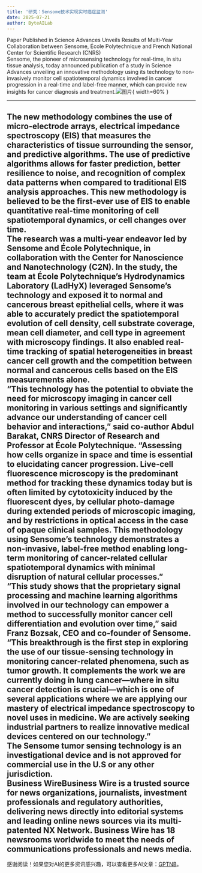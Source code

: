 ```yaml
---
title: '研究：Sensome技术实现实时癌症监测'
date: 2025-07-21
author: ByteAILab
---
```


Paper Published in Science Advances Unveils Results of Multi-Year Collaboration between Sensome, École Polytechnique and French National Center for Scientific Research (CNRS)  
Sensome, the pioneer of microsensing technology for real-time, in situ tissue analysis, today announced publication of a study in Science Advances unveiling an innovative methodology using its technology to non-invasively monitor cell spatiotemporal dynamics involved in cancer progression in a real-time and label-free manner, which can provide new insights for cancer diagnosis and treatment.![图片](https://ai-techpark.com/wp-content/uploads/Study-Sensome.jpg){ width=60% }

---
  
The new methodology combines the use of micro-electrode arrays, electrical impedance spectroscopy (EIS) that measures the characteristics of tissue surrounding the sensor, and predictive algorithms. The use of predictive algorithms allows for faster prediction, better resilience to noise, and recognition of complex data patterns when compared to traditional EIS analysis approaches. This new methodology is believed to be the first-ever use of EIS to enable quantitative real-time monitoring of cell spatiotemporal dynamics, or cell changes over time.  
The research was a multi-year endeavor led by Sensome and École Polytechnique, in collaboration with the Center for Nanoscience and Nanotechnology (C2N). In the study, the team at École Polytechnique’s Hydrodynamics Laboratory (LadHyX) leveraged Sensome’s technology and exposed it to normal and cancerous breast epithelial cells, where it was able to accurately predict the spatiotemporal evolution of cell density, cell substrate coverage, mean cell diameter, and cell type in agreement with microscopy findings. It also enabled real-time tracking of spatial heterogeneities in breast cancer cell growth and the competition between normal and cancerous cells based on the EIS measurements alone.  
“This technology has the potential to obviate the need for microscopy imaging in cancer cell monitoring in various settings and significantly advance our understanding of cancer cell behavior and interactions,” said co-author Abdul Barakat, CNRS Director of Research and Professor at École Polytechnique. “Assessing how cells organize in space and time is essential to elucidating cancer progression. Live-cell fluorescence microscopy is the predominant method for tracking these dynamics today but is often limited by cytotoxicity induced by the fluorescent dyes, by cellular photo-damage during extended periods of microscopic imaging, and by restrictions in optical access in the case of opaque clinical samples. This methodology using Sensome’s technology demonstrates a non-invasive, label-free method enabling long-term monitoring of cancer-related cellular spatiotemporal dynamics with minimal disruption of natural cellular processes.”  
“This study shows that the proprietary signal processing and machine learning algorithms involved in our technology can empower a method to successfully monitor cancer cell differentiation and evolution over time,” said Franz Bozsak, CEO and co-founder of Sensome. “This breakthrough is the first step in exploring the use of our tissue-sensing technology in monitoring cancer-related phenomena, such as tumor growth. It complements the work we are currently doing in lung cancer—where in situ cancer detection is crucial—which is one of several applications where we are applying our mastery of electrical impedance spectroscopy to novel uses in medicine. We are actively seeking industrial partners to realize innovative medical devices centered on our technology.”  
The Sensome tumor sensing technology is an investigational device and is not approved for commercial use in the U.S or any other jurisdiction.  
Business WireBusiness Wire is a trusted source for news organizations, journalists, investment professionals and regulatory authorities, delivering news directly into editorial systems and leading online news sources via its multi-patented NX Network. Business Wire has 18 newsrooms worldwide to meet the needs of communications professionals and news media.
---
感谢阅读！如果您对AI的更多资讯感兴趣，可以查看更多AI文章：[GPTNB](https://gptnb.com)。